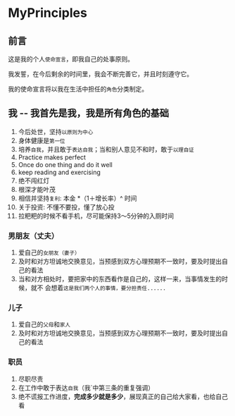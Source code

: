 # MyPrinciples

## 前言
这是我的个人`使命宣言`，即我自己的处事原则。

我发誓，在今后剩余的时间里，我会不断完善它，并且时刻遵守它。

我的使命宣言将以我在生活中担任的`角色`分类制定。


## 我 -- 我首先是我，我是所有角色的基础
1. 今后处世，坚持`以原则为中心`
2. 身体健康是`第一位`
3. 培养`自我`，并且敢于`表达自我`；当和别人意见不和时，敢于`以理自证`
4. Practice makes perfect
5. Once do one thing and do it well
6. keep reading and exercising
7. 绝不闯红灯
8. 根深才能叶茂
9. 相信并坚持`复利`: 本金 \*（1＋增长率）^ 时间
10. 关于投资: 不懂不要投，懂了放心投
11. 拉粑粑的时候不看手机，尽可能保持3～5分钟的入厕时间


### 男朋友（丈夫）
1. 爱自己的`女朋友（妻子）`
2. 及时和对方坦诚地交换意见，当预感到双方心理预期不一致时，要及时提出自己的看法
3. 当和对方相处时，要把家中的东西看作是自己的，这样一来，当事情发生的时候，就不
会想着`这是我们两个人的事情，要分担责任......`

### 儿子
1. 爱自己的`父母`和`家人`
2. 及时和对方坦诚地交换意见，当预感到双方心理预期不一致时，要及时提出自己的看法

### 职员
1. 尽职尽责
2. 在工作中敢于表达`自我`（我`中第三条的重复强调）
3. 绝不谎报工作进度，**完成多少就是多少**，展现真正的自己给大家看，也给自己看

